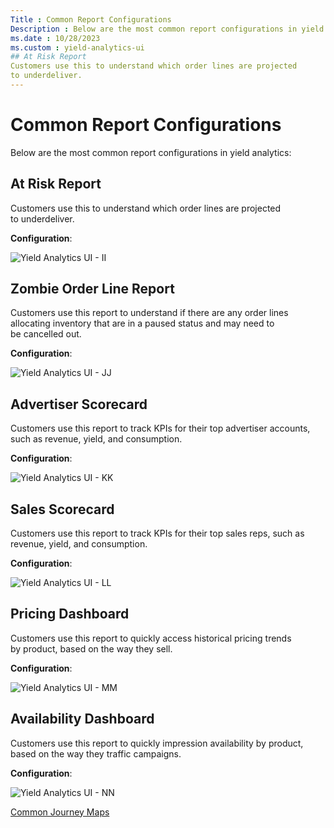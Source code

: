 ```yaml
---
Title : Common Report Configurations
Description : Below are the most common report configurations in yield analytics:
ms.date : 10/28/2023
ms.custom : yield-analytics-ui
## At Risk Report
Customers use this to understand which order lines are projected
to underdeliver.
---
```



# Common Report Configurations



Below are the most common report configurations in yield analytics:



## At Risk Report

Customers use this to understand which order lines are projected
to underdeliver.

**Configuration**:

![Yield Analytics UI - II]("media/ii.png")





## Zombie Order Line Report

Customers use this report to understand if there are any order lines
allocating inventory that are in a paused status and may need to
be cancelled out.

**Configuration**:

![Yield Analytics UI - JJ]("media/jj.png")





## Advertiser Scorecard

Customers use this report to track KPIs for their top advertiser
accounts, such as revenue, yield, and consumption.

**Configuration**:

![Yield Analytics UI - KK]("media/kk.png")





## Sales Scorecard

Customers use this report to track KPIs for their top sales reps, such
as revenue, yield, and consumption.

**Configuration**:

![Yield Analytics UI - LL]("media/ll.png")




## Pricing Dashboard

Customers use this report to quickly access historical pricing trends
by product, based on the way they sell.

**Configuration**:

![Yield Analytics UI - MM]("media/mm.png")





## Availability Dashboard

Customers use this report to quickly impression availability by product,
based on the way they traffic campaigns.

**Configuration**:

![Yield Analytics UI - NN]("media/nn.png")





<a href="common-journey-maps.md" class="link">Common Journey
Maps</a>






